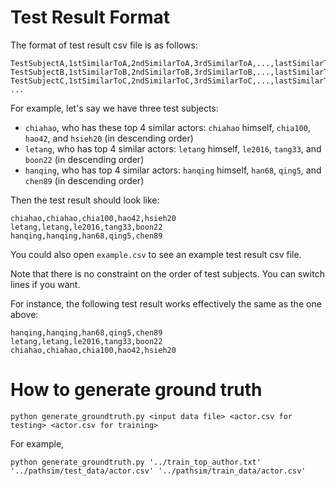 # Test Result Format

The format of test result csv file is as follows:

```
TestSubjectA,1stSimilarToA,2ndSimilarToA,3rdSimilarToA,...,lastSimilarToA
TestSubjectB,1stSimilarToB,2ndSimilarToB,3rdSimilarToB,...,lastSimilarToB
TestSubjectC,1stSimilarToC,2ndSimilarToC,3rdSimilarToC,...,lastSimilarToC
...
```


For example, let's say we have three test subjects:

  * `chiahao`, who has these top 4 similar actors: `chiahao` himself, `chia100`, `hao42`, and `hsieh20` (in descending order)
  * `letang`, who has top 4 similar actors: `letang` himself, `le2016`, `tang33`, and `boon22` (in descending order)
  * `hanqing`, who has top 4 similar actors: `hanqing` himself, `han68`, `qing5`, and `chen89` (in descending order)

Then the test result should look like:

```
chiahao,chiahao,chia100,hao42,hsieh20
letang,letang,le2016,tang33,boon22
hanqing,hanqing,han68,qing5,chen89
```

You could also open `example.csv` to see an example test result csv file.

Note that there is no constraint on the order of test subjects.
You can switch lines if you want.

For instance, the following test result works effectively the same as the one above:
```
hanqing,hanqing,han68,qing5,chen89
letang,letang,le2016,tang33,boon22
chiahao,chiahao,chia100,hao42,hsieh20
```

# How to generate ground truth

```
python generate_groundtruth.py <input data file> <actor.csv for testing> <actor.csv for training>
```

For example,
```
python generate_groundtruth.py '../train_top_author.txt' '../pathsim/test_data/actor.csv' '../pathsim/train_data/actor.csv'
```

